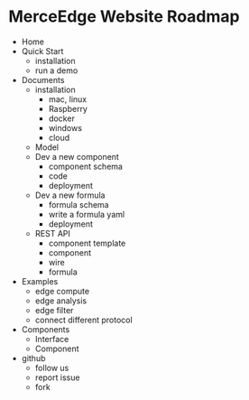 # MerceEdge Website Roadmap 

* Home
* Quick Start
    * installation
    * run a demo
* Documents
    * installation
        * mac, linux
        * Raspberry
        * docker
        * windows
        * cloud
    * Model
    * Dev a new component
        * component schema
        * code
        * deployment
    * Dev a new formula
        * formula schema
        * write a formula yaml
        * deployment
    * REST API
        * component template
        * component
        * wire
        * formula
* Examples
    * edge compute
    * edge analysis
    * edge filter
    * connect different protocol
* Components 
    * Interface
    * Component
* github
    * follow us
    * report issue
    * fork




